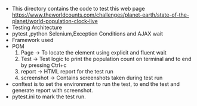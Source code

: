 * This directory contains the code to test this web page https://www.theworldcounts.com/challenges/planet-earth/state-of-the-planet/world-population-clock-live
* Testing Architecture
* pytest ,python Selenium,Exception Conditions and AJAX wait
* Framework used
* POM
  1. Page -> To locate the element using explicit and fluent wait
  2. Test -> Test logic to print the population count on terminal and to end by pressing Ctrl+c
  3. report -> HTML report for the test run
  4. screenshot -> Contains screenshots taken during test run
* conftest is to set the environment to run the test, to end the test and generate report with screenshot.
* pytest.ini to mark the test run.
